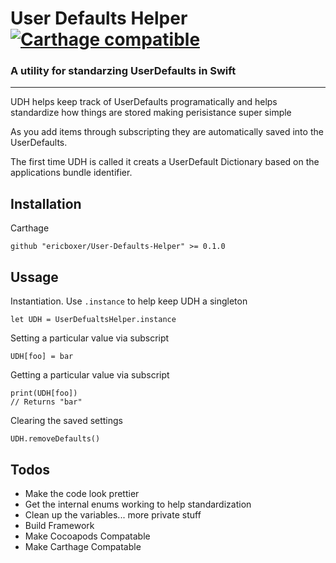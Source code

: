 # User Defaults Helper [![Carthage compatible](https://img.shields.io/badge/Carthage-compatible-4BC51D.svg?style=flat)](https://github.com/Carthage/Carthage)
### A utility for standarzing UserDefaults in Swift
---
UDH helps keep track of UserDefaults programatically and helps standardize how things are stored making perisistance super simple

As you add items through subscripting they are automatically saved into the UserDefaults.

The first time UDH is called it creats a UserDefault Dictionary based on the applications bundle identifier.

Installation
---

Carthage
```
github "ericboxer/User-Defaults-Helper" >= 0.1.0
```

Ussage
---
Instantiation. Use `.instance` to help keep UDH a singleton 
```
let UDH = UserDefualtsHelper.instance
```

Setting a particular value via subscript
```
UDH[foo] = bar
```

Getting a particular value via subscript
```
print(UDH[foo])
// Returns "bar"
```

Clearing the saved settings
```
UDH.removeDefaults()
```

Todos
---
- Make the code look prettier
- Get the internal enums working to help standardization
- Clean up the variables... more private stuff
- Build Framework
- Make Cocoapods Compatable
- Make Carthage Compatable
